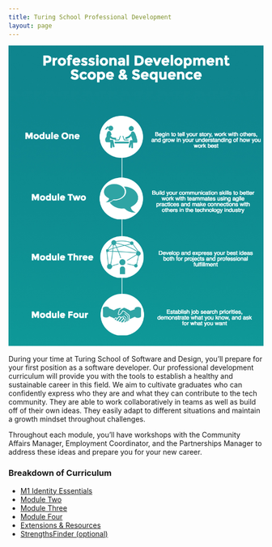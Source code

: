 ```yaml
---
title: Turing School Professional Development
layout: page
---
```


![Scope & Sequence](images/pd_scope_and_sequence.png)

During your time at Turing School of Software and Design, you’ll prepare for your first position as a software developer. Our professional development curriculum will provide you with the tools to establish a healthy and sustainable career in this field. We aim to cultivate graduates who can confidently express who they are and what they can contribute to the tech community. They are able to work collaboratively in teams as well as build off of their own ideas. They easily adapt to different situations and maintain a growth mindset throughout challenges.

Throughout each module, you’ll have workshops with the Community Affairs Manager, Employment Coordinator, and the Partnerships Manager to address these ideas and prepare you for your new career.

### Breakdown of Curriculum

* [M1 Identity Essentials](https://github.com/turingschool/backend-curriculum-site/blob/gh-pages/professional_development/module_one/identity_essentials.markdown)
* [Module Two](https://github.com/turingschool/professional_skills/blob/master/module_two/index.md)
* [Module Three](https://github.com/turingschool/professional_skills/blob/master/module_three/index.md)
* [Module Four](https://github.com/turingschool/professional_skills/blob/master/module_four/index.md)
* [Extensions & Resources](https://github.com/turingschool/professional_skills/blob/master/extensions_and_resources/index.md)
* [StrengthsFinder (optional)](https://github.com/turingschool/professional_skills/blob/master/strengths_finder/index.md)
